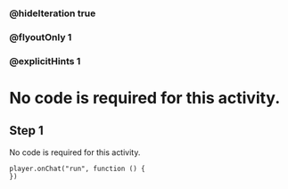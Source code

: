 ### @hideIteration true 
### @flyoutOnly 1
### @explicitHints 1


# No code is required for this activity. 
## Step 1
No code is required for this activity. 

```spy
player.onChat("run", function () {
})
```
